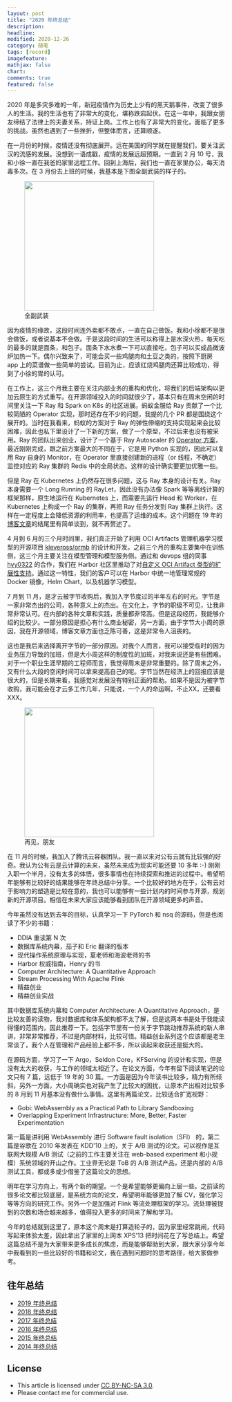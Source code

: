 ```yaml
---
layout: post
title: "2020 年终总结"
description: 
headline:
modified: 2020-12-26
category: 随笔
tags: [record]
imagefeature:
mathjax: false
chart:
comments: true
featured: false
---
```


2020 年是多灾多难的一年，新冠疫情作为历史上少有的黑天鹅事件，改变了很多人的生活。我的生活也有了非常大的变化，堪称跌宕起伏。在这一年中，我跟女朋友缔结了法律上的夫妻关系，持证上岗。工作上也有了非常大的变化，面临了更多的挑战。虽然也遇到了一些挫折，但整体而言，还算顺遂。

在一月份的时候，疫情还没有彻底展开。远在美国的同学就在提醒我们，要关注武汉的流感的发展。没想到一语成戳，疫情的发展远超预期。一直到 2 月 10 号，我和小徐一直在我爸妈家里远程工作。回到上海后，我们也一直在家里办公，每天消毒多次。在 3 月份去上班的时候，我基本是下图全副武装的样子的。

<figure>
	<img src="{{ site.url }}/images/2020-newyear/1.jpg" height="300" width="300">
    <figcaption>全副武装</figcaption>
</figure>

因为疫情的缘故，这段时间连外卖都不敢点，一直在自己做饭。我和小徐都不是很会做饭，或者说基本不会做。于是这段时间的生活可以称得上是水深火热，每天吃的最多的就是面条，和包子。面条下水水煮一下可以直接吃，包子可以买成品微波炉加热一下。偶尔兴致来了，可能会买一些鸡腿肉和土豆之类的，按照下厨房 app 上的菜谱做一些简单的尝试。目前为止，应该红烧鸡腿肉还算比较成功，得到了小徐的胃的认可。

在工作上，这三个月我主要在关注内部业务的重构和优化，将我们的后端架构以更加云原生的方式重写。在开源领域投入的时间就很少了，基本只有在周末空闲的时间里关注一下 Ray 和 Spark on K8s 的社区进展。蚂蚁金服给 Ray 贡献了一个比较简陋的 Operator 实现，那时还存在不少的问题，我提的几个 PR 都是围绕这个展开的。当时在我看来，蚂蚁的方案对于 Ray 的弹性伸缩的支持实现起来会比较困难，因此也私下里设计了一下新的方案，做了一个原型，不过后来也没有被采用。Ray 的团队出来创业，设计了一个基于 Ray Autoscaler 的 [Operator 方案](https://github.com/ray-project/ray/blob/master/python/ray/operator/operator.py#L83)，最近刚刚完成，跟之前方案最大的不同在于，它是用 Python 实现的，因此可以复用 Ray 自身的 Monitor，在 Operator 里直接创建新的进程（or 线程，不确定）监控对应的 Ray 集群的 Redis 中的全局状态。这样的设计确实要更加优雅一些。

但是 Ray 在 Kubernetes 上仍然存在很多问题，这与 Ray 本身的设计有关。Ray 本身需要一个 Long Running 的 RayLet，因此没有办法像 Spark 等等离线计算的框架那样，原生地运行在 Kubernetes 上，而需要先运行 Head 和 Worker，在 Kubernetes 上构成一个 Ray 的集群，再把 Ray 任务分发到 Ray 集群上执行。这样在一定程度上会降低资源的利用率，也提高了运维的成本。这个问题在 19 年的[博客文章](http://gaocegege.com/Blog/%E6%9C%BA%E5%99%A8%E5%AD%A6%E4%B9%A0/ray)的结尾里有简单谈到，就不再赘述了。

4 月到 6 月的三个月时间里，我们真正开始了利用 OCI Artifacts 管理机器学习模型的开源项目 [kleveross/ormb](https://github.com/kleveross/ormb) 的设计和开发。之前三个月的重构主要集中在训练侧，这三个月主要关注在模型管理和模型服务侧。通过和 devops 组的同事 [hyy0322](https://github.com/hyy0322) 的合作，我们在 Harbor 社区里推动了对[自定义 OCI Artifact 类型的扩展性支持](https://github.com/goharbor/community/pull/143)。通过这一特性，我们的客户可以在 Harbor 中统一地管理常规的 Docker 镜像，Helm Chart，以及机器学习模型。

7 月到 11 月，是才云被字节收购后，我加入字节度过的半年左右的时光。字节是一家非常杰出的公司，各种意义上的杰出。在文化上，字节的职级不可见，让我非常非常认可。在内部的各种文章和实践，质量都非常高。但是这段经历，我能够介绍的比较少。一部分原因是担心有什么商业秘密，另一方面，由于字节大小周的原因，我在开源领域，博客文章方面也乏陈可善，这是非常令人沮丧的。

这也是我后来选择离开字节的一部分原因。对我个人而言，我可以接受临时的因为业务压力导致的加班，但是大小周这样的制度性的加班，对我来说还是有些困难。对于一个职业生涯早期的工程师而言，我觉得周末是非常重要的。除了周末之外，又有什么大段的空闲时间可以拿来提高自己的呢。字节当然在经济上的回报应该是很大的，但是长期来看，我感觉对发展没有特别正面的帮助。如果不是因为被字节收购，我可能会在才云多工作几年，只能说，一个人的命运啊，不止XX，还要看XXX。

<figure>
	<img src="{{ site.url }}/images/2020-newyear/4.jpg" height="300" width="300">
    <figcaption>再见，朋友</figcaption>
</figure>

在 11 月的时候，我加入了腾讯云容器团队。我一直以来对公有云就有比较强的好奇。我认为公有云是云计算的未来，虽然未来成为现实可能还要 10 多年 :-) 刚刚入职一个半月，没有太多的体悟，很多事情也在持续探索和推进的过程中。希望明年能够有比较好的结果能够在年终总结中分享。一个比较好的地方在于，公有云对于影响力的塑造是比较在意的，我也可以能够有一些计划内的时间参与开源，规划新的开源项目。相信在未来大家应该能够看到团队在开源领域更多的声音。

今年虽然没有达到去年的目标，认真学习一下 PyTorch 和 nsq 的源码，但是也阅读了不少的书籍：

- DDIA 重读第 N 次
- 数据库系统内幕，茄子和 Eric 翻译的版本
- 现代操作系统原理与实现，夏老师和海波老师的书
- Harbor 权威指南，Henry 的书
- Computer Architecture: A Quantitative Approach
- Stream Processing With Apache Flink
- 精益创业
- 精益创业实战

其中数据库系统内幕和 Computer Architecture: A Quantitative Approach，是比较友善的读物，我对数据库和体系架构都不太了解，但是这两本书是处于我能读得懂的范围内，因此推荐一下。包括字节里有一份关于字节跳动推荐系统的新人串讲，非常非常推荐，不过是内部材料，比较可惜。精益创业系列这个应该都是老生常谈了，我个人在管理和产品经验上都不多，所以读起来收获还是挺大的。

在源码方面，学习了一下 Argo，Seldon Core，KFServing 的设计和实现，但是没有太大的收获，与工作的领域太相近了。在论文方面，今年有留下阅读笔记的论文只有 7 篇，远低于 19 年的 30 篇。一方面是因为今年读书比较多，精力有所倾斜，另外一方面，大小周确实也对我产生了比较大的困扰，让原本产出相对比较多的 8 月到 11 月基本没有做什么事情。这里有两篇论文，比较适合扩宽视野：

- Gobi: WebAssembly as a Practical Path to Library Sandboxing
- Overlapping Experiment Infrastructure: More, Better, Faster Experimentation

第一篇是讲利用 WebAssembly 进行 Software fault isolation（SFI） 的，第二篇是谷歌在 2010 年发表在 KDD'10 上的，关于 A/B 测试的论文。可以视作是互联网大规模 A/B 测试（之前的工作主要关注在 web-based experiment 和小规模）系统领域的开山之作。工业界无论是 ToB 的 A/B 测试产品，还是内部的 A/B 测试工具，都或多或少借鉴了这篇论文的思想。

明年在学习方向上，有两个新的期望。一个是希望能够更偏向上层一些。之前读的很多论文都比较底层，是系统方向的论文，希望明年能够更加了解 CV，强化学习等等方向的研究工作。另外一个是加强对 Flink 等流处理框架的学习。流处理被提到的次数和场合越来越多，值得投入更多的时间来了解和学习。

今年的总结就到这里了，原本这个周末是打算造轮子的，因为家里经常跳闸，代码写起来体验太差，因此拿出了家里的上网本 XPS'13 把时间花在了写总结上。希望这篇总结不是为大家带来更多成长的焦虑，而是能够帮助到大家，跟大家分享今年中我看到的一些比较好的书籍和论文，我在遇到问题时的思考路径，给大家做参考。

## 往年总结

- [2019 年终总结](http://gaocegege.com/Blog/%E9%9A%8F%E7%AC%94/newyear2019)
- [2018 年终总结](http://gaocegege.com/Blog/%E9%9A%8F%E7%AC%94/newyear2018)
- [2017 年终总结](http://gaocegege.com/Blog/%E9%9A%8F%E7%AC%94/newyear2017)
- [2016 年终总结](http://gaocegege.com/Blog/%E9%9A%8F%E7%AC%94/newyear2016)
- [2015 年终总结](http://gaocegege.com/Blog/%E9%9A%8F%E7%AC%94/newyear2015)
- [2014 年终总结](http://gaocegege.com/Blog/%E9%9A%8F%E7%AC%94/record)


## License

- This article is licensed under [CC BY-NC-SA 3.0](https://creativecommons.org/licenses/by-nc-sa/3.0/).
- Please contact me for commercial use.
